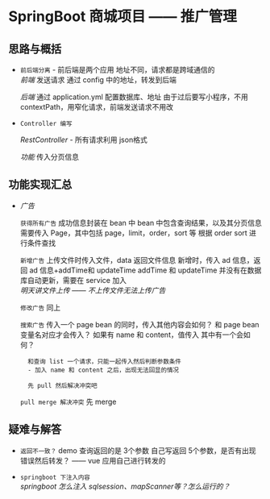 # SpringBoot 商城项目 —— 推广管理

## 思路与概括

- `前后端分离`
        - 前后端是两个应用
            地址不同，请求都是跨域通信的        
    *前端*
        发送请求
        通过 config 中的地址，转发到后端                
          
    *后端*
        通过 application.yml 配置数据库、地址
        由于过后要写小程序，不用 contextPath，用窄化请求，前端发送请求不用改
        

- `Controller 编写`
    
    *RestController*
        - 所有请求利用 json格式
        
    *功能*
        传入分页信息
        
## 功能实现汇总
    
- *广告*
    
    `获得所有广告`
        成功信息封装在 bean 中
        bean 中包含查询结果，以及其分页信息
        需要传入 Page，其中包括 page，limit，order，sort 等
            根据 order sort 进行条件查找
    
    `新增广告`
        上传文件时传入文件，data 返回文件信息
        新增时，传入 ad 信息，返回 ad 信息+addTime和 updateTime
        addTime 和 updateTime 并没有在数据库自动更新，需要在 service 加入       
        *明天讲文件上传 —— 不上传文件无法上传广告*

    `修改广告`
        同上
        
    `搜索广告`
        传入一个 page bean 的同时，传入其他内容会如何？
        和 page bean 变量名对应才会传入？
        如果有 name 和 content，值传入 其中有一个会如何？
        
        和查询 list 一个请求，只能一起传入然后判断参数条件    
        - 加入 name 和 content 之后，出现无法回显的情况
        
        先 pull 然后解决冲突吧
    `pull merge 解决冲突`
        先 merge                    
                                                
        
        
## 疑难与解答

- `返回不一致？`
    demo 查询返回的是 3个参数
    自己写返回 5个参数，是否有出现错误然后转发？  —— vue 应用自己进行转发的
    
- `springboot 下注入内容`        
    *springboot 怎么注入 sqlsession、mapScanner等？怎么运行的？* 
    
    
    
               
        